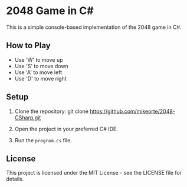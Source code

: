 # 2048 Game in C#

This is a simple console-based implementation of the 2048 game in C#.

## How to Play

- Use 'W' to move up
- Use 'S' to move down
- Use 'A' to move left
- Use 'D' to move right

## Setup

1. Clone the repository:
   git clone https://github.com/mikeorte/2048-CSharp.git

2. Open the project in your preferred C# IDE.

3. Run the `program.cs` file.

## License

This project is licensed under the MIT License - see the LICENSE file for details.
